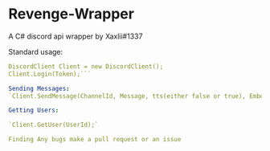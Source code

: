 # Revenge-Wrapper
A C# discord api wrapper by Xaxlii#1337

Standard usage:

```yaml
DiscordClient Client = new DiscordClient();
Client.Login(Token);```

Sending Messages:
`Client.SendMessage(ChannelId, Message, tts(either false or true), Embed);`

Getting Users:

`Client.GetUser(UserId);`

Finding Any bugs make a pull request or an issue
